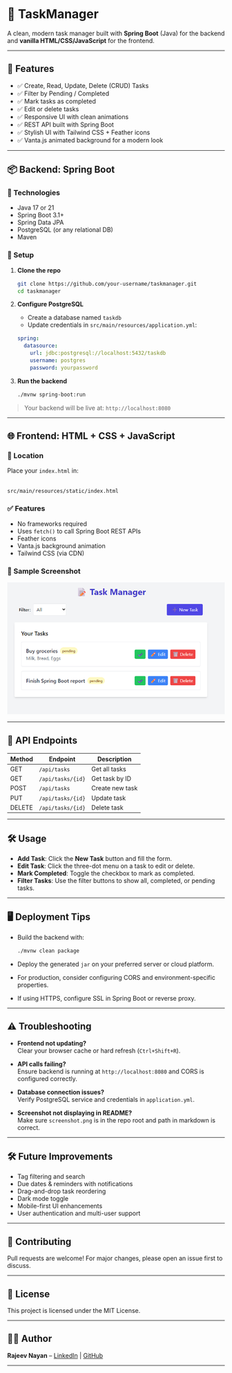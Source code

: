 # 📝 TaskManager

A clean, modern task manager built with **Spring Boot** (Java) for the backend and **vanilla HTML/CSS/JavaScript** for the frontend.

---

## 🚀 Features

- ✅ Create, Read, Update, Delete (CRUD) Tasks  
- ✅ Filter by Pending / Completed  
- ✅ Mark tasks as completed  
- ✅ Edit or delete tasks  
- ✅ Responsive UI with clean animations  
- ✅ REST API built with Spring Boot  
- ✅ Stylish UI with Tailwind CSS + Feather icons  
- ✅ Vanta.js animated background for a modern look  

---

## 📦 Backend: Spring Boot

### 📁 Technologies

- Java 17 or 21  
- Spring Boot 3.1+  
- Spring Data JPA  
- PostgreSQL (or any relational DB)  
- Maven  

### 📄 Setup

1. **Clone the repo**

    ```bash
    git clone https://github.com/your-username/taskmanager.git
    cd taskmanager
    ```

2. **Configure PostgreSQL**

    - Create a database named `taskdb`
    - Update credentials in `src/main/resources/application.yml`:

    ```yaml
    spring:
      datasource:
        url: jdbc:postgresql://localhost:5432/taskdb
        username: postgres
        password: yourpassword
    ```

3. **Run the backend**

    ```bash
    ./mvnw spring-boot:run
    ```

> Your backend will be live at: `http://localhost:8080`

---

## 🌐 Frontend: HTML + CSS + JavaScript

### 📁 Location

Place your `index.html` in:

````

src/main/resources/static/index.html

````

### ✅ Features

- No frameworks required  
- Uses `fetch()` to call Spring Boot REST APIs  
- Feather icons  
- Vanta.js background animation  
- Tailwind CSS (via CDN)  

### 🧪 Sample Screenshot

![Task Manager Screenshot](screenshot.png)

---

## 🔗 API Endpoints

| Method | Endpoint          | Description          |
| ------ | ----------------- | -------------------- |
| GET    | `/api/tasks`      | Get all tasks        |
| GET    | `/api/tasks/{id}` | Get task by ID       |
| POST   | `/api/tasks`      | Create new task      |
| PUT    | `/api/tasks/{id}` | Update task          |
| DELETE | `/api/tasks/{id}` | Delete task          |

---

## 🛠️ Usage

- **Add Task**: Click the **New Task** button and fill the form.  
- **Edit Task**: Click the three-dot menu on a task to edit or delete.  
- **Mark Completed**: Toggle the checkbox to mark as completed.  
- **Filter Tasks**: Use the filter buttons to show all, completed, or pending tasks.  

---

## 🖥️ Deployment Tips

- Build the backend with:

    ```bash
    ./mvnw clean package
    ```

- Deploy the generated `jar` on your preferred server or cloud platform.

- For production, consider configuring CORS and environment-specific properties.

- If using HTTPS, configure SSL in Spring Boot or reverse proxy.

---

## ⚠️ Troubleshooting

- **Frontend not updating?**  
  Clear your browser cache or hard refresh (`Ctrl+Shift+R`).

- **API calls failing?**  
  Ensure backend is running at `http://localhost:8080` and CORS is configured correctly.

- **Database connection issues?**  
  Verify PostgreSQL service and credentials in `application.yml`.

- **Screenshot not displaying in README?**  
  Make sure `screenshot.png` is in the repo root and path in markdown is correct.

---

## 🛠️ Future Improvements

- Tag filtering and search  
- Due dates & reminders with notifications  
- Drag-and-drop task reordering  
- Dark mode toggle  
- Mobile-first UI enhancements  
- User authentication and multi-user support  

---

## 🤝 Contributing

Pull requests are welcome! For major changes, please open an issue first to discuss.

---

## 📜 License

This project is licensed under the MIT License.

---

## 👨‍💻 Author

**Rajeev Nayan** – [LinkedIn](https://linkedin.com/in/imrajeevnayan) | [GitHub](https://github.com/imrajeevnayan)

---


